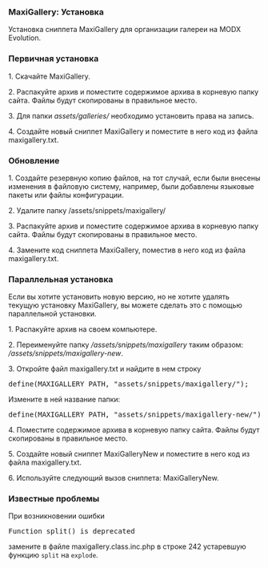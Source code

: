 
<meta http-equiv="Content-Type" content="text/html; charset=utf-8">
<h3>MaxiGallery: Установка </h3> 
Установка сниппета MaxiGallery для организации галереи на MODX Evolution.	
<br>
<h3 class="sub-header text-bold"><a id="1115"></a>Первичная установка</h3><div class="well bordered-left bordered-blue"><p>1. Скачайте MaxiGallery.</p>
<p>2. Распакуйте архив и поместите содержимое архива в корневую папку сайта. Файлы будут скопированы в правильное место.</p>
<p>3. Для папки <em><span class="text-bold">assets/galleries/</span></em> необходимо установить права на запись.</p>
<p>4. Создайте новый сниппет <span class="text-bold">MaxiGallery</span> и поместите в него код из файла <span class="text-bold">maxigallery.txt</span>.</p></div>
<h3 class="sub-header text-bold"><a id="1116"></a>Обновление</h3><div class="well bordered-left bordered-blue"><p>1. Создайте резервную копию файлов, на тот случай, если были внесены изменения в файловую систему, например, были добавлены языковые пакеты или файлы конфигурации.</p>
<p>2. Удалите папку /assets/snippets/maxigallery/</p>
<p>3. Распакуйте архив и поместите содержимое архива в корневую папку сайта. Файлы будут скопированы в правильное место.</p>
<p>4. Замените код сниппета <span class="text-bold">MaxiGallery</span>, поместив в него код из файла <span class="text-bold">maxigallery.txt</span>.</p></div>
<h3 class="sub-header text-bold"><a id="1117"></a>Параллельная установка</h3><div class="well bordered-left bordered-blue"><p>Если вы хотите установить новую версию, но не хотите удалять текущую установку <span class="text-bold">MaxiGallery</span>, вы можете сделать это с помощью параллельной установки.</p>
<p>1. Распакуйте архив на своем компьютере.</p>
<p>2. Переименуйте папку <em><span class="text-bold">/assets/snippets/maxigallery</span></em> таким образом: <em><span class="text-bold">/assets/snippets/maxigallery-new</span></em>.</p>
<p>3. Откройте файл <span class="text-bold">maxigallery.txt</span> и найдите в нем строку</p>
<div class="well-box-shadow"><pre class="brush: html;">define(MAXIGALLERY_PATH, "assets/snippets/maxigallery/");</pre></div>
<p>Измените в ней название папки:</p>
<div class="well-box-shadow"><pre class="brush: html;">define(MAXIGALLERY_PATH, "assets/snippets/maxigallery-new/");</pre></div>
<p>4. Поместите содержимое архива в корневую папку сайта. Файлы будут скопированы в правильное место.</p>
<p>5. Создайте новый сниппет <span class="text-bold">MaxiGalleryNew</span> и поместите в него код из файла <span class="text-bold">maxigallery.txt</span>.</p>
<p>6. Используйте следующий вызов сниппета: <span class="text-bold">MaxiGalleryNew</span>.</p></div>
<h3 class="sub-header text-bold"><a id="1130"></a>Известные проблемы</h3><div class="well bordered-left bordered-blue"><p>При возникновении ошибки</p>
<div class="well-box-shadow"><pre class="brush: html;">Function split() is deprecated</pre></div>
<p>замените в файле <span class="text-bold">maxigallery.class.inc.php</span> в строке 242 устаревшую функцию <code>split</code> на <code>explode</code>.</p></div>